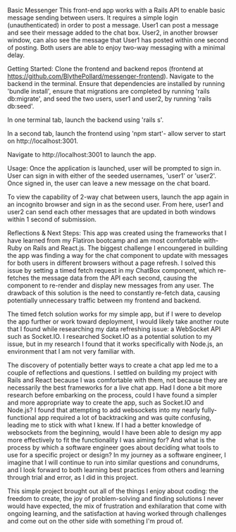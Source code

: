 Basic Messenger
This front-end app works with a Rails API to enable basic message sending between users. It requires a simple login (unauthenticated) in order to post a message. User1 can post a message and see their message added to the chat box. User2, in another browser window, can also see the message that User1 has posted within one second of posting. Both users are able to enjoy two-way messaging with a minimal delay.

Getting Started:
Clone the frontend and backend repos (frontend at https://github.com/BlythePollard/messenger-frontend). Navigate to the backend in the terminal. Ensure that dependencies are installed by running 'bundle install', ensure that migrations are completed by running 'rails db:migrate', and seed the two users, user1 and user2, by running 'rails db:seed'.

In one terminal tab, launch the backend using 'rails s'.

In a second tab, launch the frontend using 'npm start'- allow server to start on http://localhost:3001.

Navigate to http://localhost:3001 to launch the app.


Usage:
Once the application is launched, user will be prompted to sign in. User can sign in with either of the seeded usernames, 'user1' or 'user2'. Once signed in, the user can leave a new message on the chat board.

To view the capability of 2-way chat between users, launch the app again in an incognito browser and sign in as the second user. From here, user1 and user2 can send each other messages that are updated in both windows within 1 second of submission.


Reflections & Next Steps:
This app was created using the frameworks that I have learned from my Flatiron bootcamp and am most comfortable with- Ruby on Rails and React.js. The biggest challenge I encoungered in building the app was finding a way for the chat component to update with messages for both users in different browsers without a page refresh. I solved this issue by setting a timed fetch request in my ChatBox component, which re-fetches the message data from the API each second, causing the component to re-render and display new messages from any user. The drawback of this solution is the need to constantly re-fetch data, causing potentially unnecessary traffic between my frontend and backend.

The timed fetch solution works for my simple app, but if I were to develop the app further or work toward deployment, I would likely take another route that I found while researching my data refreshing issue: a WebSocket API such as Socket.IO. I researched Socket.IO as a potential solution to my issue, but in my research I found that it works specifically with Node.js, an environment that I am not very familiar with. 

The discovery of potentially better ways to create a chat app led me to a couple of reflections and questions. I settled on building my project with Rails and React because I was comfortable with them, not because they are necessarily the best frameworks for a live chat app. Had I done a bit more research before embarking on the process, could I have found a simpler and more appropriate way to create the app, such as Socket.IO and Node.js? I found that attempting to add websockets into my nearly fully-functional app required a lot of backtracking and was quite confusing, leading me to stick with what I knew. If I had a better knowledge of websockets from the beginning, would I have been able to design my app more effectively to fit the functionality I was aiming for? And what is the process by which a software engineer goes about deciding what tools to use for a specific project or design? In my journey as a software engineer, I imagine that I will continue to run into similar questions and conundrums, and I look forward to both learning best practices from others and learning through trial and error, as I did in this project.

This simple project brought out all of the things I enjoy about coding: the freedom to create, the joy of problem-solving and finding solutions I never would have expected, the mix of frustration and exhilaration that come with ongoing learning, and the satisfaction at having worked through challenges and come out on the other side with something I'm proud of. 